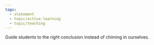 ```yaml
---
tags:
  - statement
  - topic/active-learning
  - topic/teaching
---
```

Guide students to the right conclusion instead of chiming in ourselves.